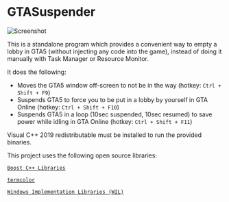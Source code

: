 # GTASuspender

![Screenshot](https://i.imgur.com/rexpeWv.png)

This is a standalone program which provides a convenient way to empty a lobby in GTA5 (without injecting any code into the game), instead of doing it manually with Task Manager or Resource Monitor.

It does the following:
- Moves the GTA5 window off-screen to not be in the way (hotkey: `Ctrl + Shift + F9`)
- Suspends GTA5 to force you to be put in a lobby by yourself in GTA Online (hotkey: `Ctrl + Shift + F10`)
- Suspends GTA5 in a loop (10sec suspended, 10sec resumed) to save power while idling in GTA Online (hotkey: `Ctrl + Shift + F11`)

Visual C++ 2019 redistributable must be installed to run the provided binaries.

This project uses the following open source libraries:

[`Boost C++ Libraries`](https://github.com/boostorg/boost)

[`termcolor`](https://github.com/ikalnytskyi/termcolor)

[`Windows Implementation Libraries (WIL)`](https://github.com/microsoft/wil)